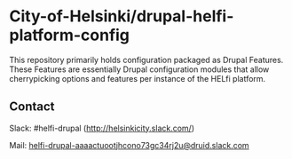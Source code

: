 # City-of-Helsinki/drupal-helfi-platform-config

This repository primarily holds configuration packaged as Drupal Features. These Features are essentially Drupal configuration modules that allow cherrypicking options and features per instance of the HELfi platform.

## Contact

Slack: #helfi-drupal (http://helsinkicity.slack.com/)

Mail: helfi-drupal-aaaactuootjhcono73gc34rj2u@druid.slack.com